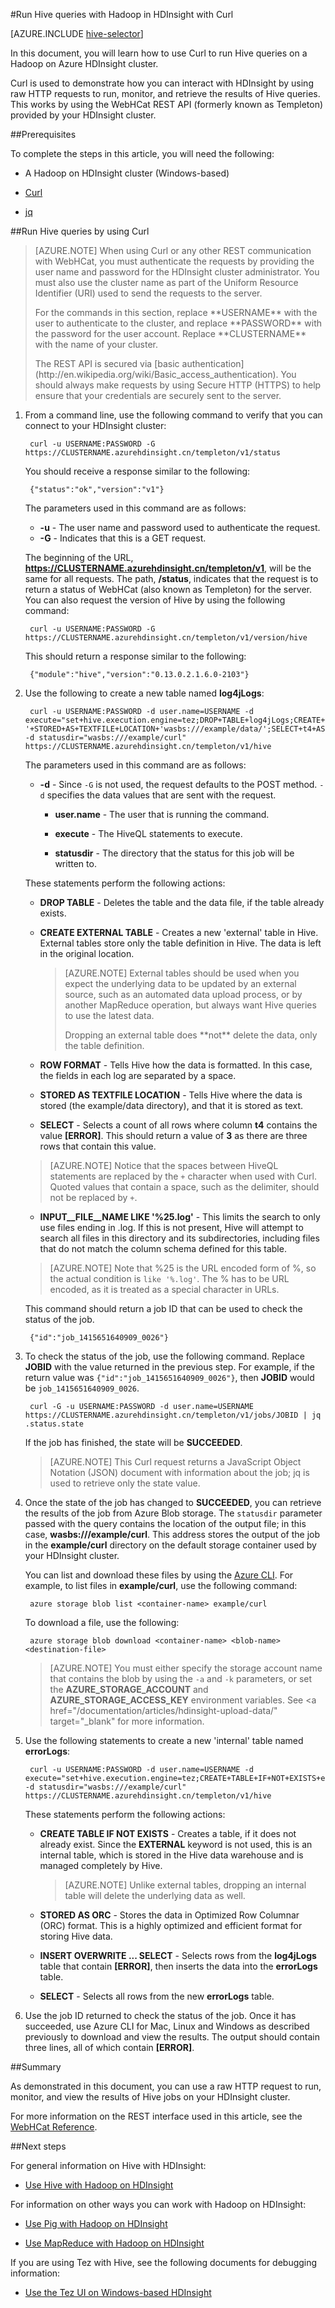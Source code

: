 <properties
   pageTitle="Use Hadoop Hive with Curl in HDInsight | Azure"
   description="Learn how to remotely submit Pig jobs to HDInsight using Curl."
   services="hdinsight"
   documentationCenter=""
   authors="Blackmist"
   manager="jhubbard"
   editor="cgronlun"
	tags="azure-portal"/>

<tags
   ms.service="hdinsight"
   ms.devlang="na"
   ms.topic="article"
   ms.tgt_pltfrm="na"
   ms.workload="big-data"
   ms.date="09/07/2016"
   wacn.date=""
   ms.author="larryfr"/>

#Run Hive queries with Hadoop in HDInsight with Curl

[AZURE.INCLUDE [hive-selector](../../includes/hdinsight-selector-use-hive.md)]

In this document, you will learn how to use Curl to run Hive queries on a Hadoop on Azure HDInsight cluster.

Curl is used to demonstrate how you can interact with HDInsight by using raw HTTP requests to run, monitor, and retrieve the results of Hive queries. This works by using the WebHCat REST API (formerly known as Templeton) provided by your HDInsight cluster.

##<a id="prereq"></a>Prerequisites

To complete the steps in this article, you will need the following:

* A Hadoop on HDInsight cluster (Windows-based)

* [Curl](http://curl.haxx.se/)

* [jq](http://stedolan.github.io/jq/)

##<a id="curl"></a>Run Hive queries by using Curl

> [AZURE.NOTE] When using Curl or any other REST communication with WebHCat, you must authenticate the requests by providing the user name and password for the HDInsight cluster administrator. You must also use the cluster name as part of the Uniform Resource Identifier (URI) used to send the requests to the server.
> <p>For the commands in this section, replace **USERNAME** with the user to authenticate to the cluster, and replace **PASSWORD** with the password for the user account. Replace **CLUSTERNAME** with the name of your cluster.
> <p>The REST API is secured via [basic authentication](http://en.wikipedia.org/wiki/Basic_access_authentication). You should always make requests by using Secure HTTP (HTTPS) to help ensure that your credentials are securely sent to the server.

1. From a command line, use the following command to verify that you can connect to your HDInsight cluster:

        curl -u USERNAME:PASSWORD -G https://CLUSTERNAME.azurehdinsight.cn/templeton/v1/status

    You should receive a response similar to the following:

        {"status":"ok","version":"v1"}

    The parameters used in this command are as follows:

    * **-u** - The user name and password used to authenticate the request.
    * **-G** - Indicates that this is a GET request.

    The beginning of the URL, **https://CLUSTERNAME.azurehdinsight.cn/templeton/v1**, will be the same for all requests. The path, **/status**, indicates that the request is to return a status of WebHCat (also known as Templeton) for the server. You can also request the version of Hive by using the following command:

        curl -u USERNAME:PASSWORD -G https://CLUSTERNAME.azurehdinsight.cn/templeton/v1/version/hive

    This should return a response similar to the following:

        {"module":"hive","version":"0.13.0.2.1.6.0-2103"}

2. Use the following to create a new table named **log4jLogs**:

        curl -u USERNAME:PASSWORD -d user.name=USERNAME -d execute="set+hive.execution.engine=tez;DROP+TABLE+log4jLogs;CREATE+EXTERNAL+TABLE+log4jLogs(t1+string,t2+string,t3+string,t4+string,t5+string,t6+string,t7+string)+ROW+FORMAT+DELIMITED+FIELDS+TERMINATED+BY+' '+STORED+AS+TEXTFILE+LOCATION+'wasbs:///example/data/';SELECT+t4+AS+sev,COUNT(*)+AS+count+FROM+log4jLogs+WHERE+t4+=+'[ERROR]'+AND+INPUT__FILE__NAME+LIKE+'%25.log'+GROUP+BY+t4;" -d statusdir="wasbs:///example/curl" https://CLUSTERNAME.azurehdinsight.cn/templeton/v1/hive

    The parameters used in this command are as follows:

    * **-d** - Since `-G` is not used, the request defaults to the POST method. `-d` specifies the data values that are sent with the request.

        * **user.name** - The user that is running the command.

        * **execute** - The HiveQL statements to execute.

        * **statusdir** - The directory that the status for this job will be written to.

    These statements perform the following actions:

    * **DROP TABLE** - Deletes the table and the data file, if the table already exists.

    * **CREATE EXTERNAL TABLE** - Creates a new 'external' table in Hive. External tables store only the table definition in Hive. The data is left in the original location.

		> [AZURE.NOTE] External tables should be used when you expect the underlying data to be updated by an external source, such as an automated data upload process, or by another MapReduce operation, but always want Hive queries to use the latest data.
		> <p>Dropping an external table does **not** delete the data, only the table definition.

    * **ROW FORMAT** - Tells Hive how the data is formatted. In this case, the fields in each log are separated by a space.

    * **STORED AS TEXTFILE LOCATION** - Tells Hive where the data is stored (the example/data directory), and that it is stored as text.

    * **SELECT** - Selects a count of all rows where column **t4** contains the value **[ERROR]**. This should return a value of **3** as there are three rows that contain this value.

    > [AZURE.NOTE] Notice that the spaces between HiveQL statements are replaced by the `+` character when used with Curl. Quoted values that contain a space, such as the delimiter, should not be replaced by `+`.

    * **INPUT__FILE__NAME LIKE '%25.log'** - This limits the search to only use files ending in .log. If this is not present, Hive will attempt to search all files in this directory and its subdirectories, including files that do not match the column schema defined for this table.

    > [AZURE.NOTE] Note that %25 is the URL encoded form of %, so the actual condition is `like '%.log'`. The % has to be URL encoded, as it is treated as a special character in URLs.

    This command should return a job ID that can be used to check the status of the job.

        {"id":"job_1415651640909_0026"}

3. To check the status of the job, use the following command. Replace **JOBID** with the value returned in the previous step. For example, if the return value was `{"id":"job_1415651640909_0026"}`, then **JOBID** would be `job_1415651640909_0026`.

        curl -G -u USERNAME:PASSWORD -d user.name=USERNAME https://CLUSTERNAME.azurehdinsight.cn/templeton/v1/jobs/JOBID | jq .status.state

	If the job has finished, the state will be **SUCCEEDED**.

    > [AZURE.NOTE] This Curl request returns a JavaScript Object Notation (JSON) document with information about the job; jq is used to retrieve only the state value.

4. Once the state of the job has changed to **SUCCEEDED**, you can retrieve the results of the job from Azure Blob storage. The `statusdir` parameter passed with the query contains the location of the output file; in this case, **wasbs:///example/curl**. This address stores the output of the job in the **example/curl** directory on the default storage container used by your HDInsight cluster.

    You can list and download these files by using the [Azure CLI](/documentation/articles/xplat-cli-install/). For example, to list files in **example/curl**, use the following command:

		azure storage blob list <container-name> example/curl

	To download a file, use the following:

		azure storage blob download <container-name> <blob-name> <destination-file>

	> [AZURE.NOTE] You must either specify the storage account name that contains the blob by using the `-a` and `-k` parameters, or set the **AZURE\_STORAGE\_ACCOUNT** and **AZURE\_STORAGE\_ACCESS\_KEY** environment variables. See <a href="/documentation/articles/hdinsight-upload-data/" target="_blank" for more information.

6. Use the following statements to create a new 'internal' table named **errorLogs**:

        curl -u USERNAME:PASSWORD -d user.name=USERNAME -d execute="set+hive.execution.engine=tez;CREATE+TABLE+IF+NOT+EXISTS+errorLogs(t1+string,t2+string,t3+string,t4+string,t5+string,t6+string,t7+string)+STORED+AS+ORC;INSERT+OVERWRITE+TABLE+errorLogs+SELECT+t1,t2,t3,t4,t5,t6,t7+FROM+log4jLogs+WHERE+t4+=+'[ERROR]'+AND+INPUT__FILE__NAME+LIKE+'%25.log';SELECT+*+from+errorLogs;" -d statusdir="wasbs:///example/curl" https://CLUSTERNAME.azurehdinsight.cn/templeton/v1/hive

    These statements perform the following actions:

    * **CREATE TABLE IF NOT EXISTS** - Creates a table, if it does not already exist. Since the **EXTERNAL** keyword is not used, this is an internal table, which is stored in the Hive data warehouse and is managed completely by Hive.

		> [AZURE.NOTE] Unlike external tables, dropping an internal table will delete the underlying data as well.

    * **STORED AS ORC** - Stores the data in Optimized Row Columnar (ORC) format. This is a highly optimized and efficient format for storing Hive data.
    * **INSERT OVERWRITE ... SELECT** - Selects rows from the **log4jLogs** table that contain **[ERROR]**, then inserts the data into the **errorLogs** table.
    * **SELECT** - Selects all rows from the new **errorLogs** table.

7. Use the job ID returned to check the status of the job. Once it has succeeded, use Azure CLI for Mac, Linux and Windows as described previously to download and view the results. The output should contain three lines, all of which contain **[ERROR]**.


##<a id="summary"></a>Summary

As demonstrated in this document, you can use a raw HTTP request to run, monitor, and view the results of Hive jobs on your HDInsight cluster.

For more information on the REST interface used in this article, see the <a href="https://cwiki.apache.org/confluence/display/Hive/WebHCat+Reference" target="_blank">WebHCat Reference</a>.

##<a id="nextsteps"></a>Next steps

For general information on Hive with HDInsight:

* [Use Hive with Hadoop on HDInsight](/documentation/articles/hdinsight-use-hive/)

For information on other ways you can work with Hadoop on HDInsight:

* [Use Pig with Hadoop on HDInsight](/documentation/articles/hdinsight-use-pig/)

* [Use MapReduce with Hadoop on HDInsight](/documentation/articles/hdinsight-use-mapreduce/)

If you are using Tez with Hive, see the following documents for debugging information:

* [Use the Tez UI on Windows-based HDInsight](/documentation/articles/hdinsight-debug-tez-ui/)

[hdinsight-sdk-documentation]: http://msdn.microsoft.com/zh-cn/library/dn479185.aspx

[azure-purchase-options]: /pricing/overview/
[azure-member-offers]: /pricing/member-offers/
[azure-trial]: /pricing/1rmb-trial/

[apache-tez]: http://tez.apache.org
[apache-hive]: http://hive.apache.org/
[apache-log4j]: http://zh.wikipedia.org/wiki/Log4j
[hive-on-tez-wiki]: https://cwiki.apache.org/confluence/display/Hive/Hive+on+Tez
[import-to-excel]: /documentation/articles/hdinsight-connect-excel-power-query/


[hdinsight-use-oozie]: /documentation/articles/hdinsight-use-oozie/
[hdinsight-analyze-flight-data]: /documentation/articles/hdinsight-analyze-flight-delay-data/



[hdinsight-storage]: /documentation/articles/hdinsight-hadoop-use-blob-storage/

[hdinsight-provision]: /documentation/articles/hdinsight-provision-clusters-v1/
[hdinsight-submit-jobs]: /documentation/articles/hdinsight-submit-hadoop-jobs-programmatically/
[hdinsight-upload-data]: /documentation/articles/hdinsight-upload-data/
[hdinsight-get-started]: /documentation/articles/hdinsight-hadoop-tutorial-get-started-windows-v1/

[Powershell-install-configure]: /documentation/articles/powershell-install-configure/
[powershell-here-strings]: http://technet.microsoft.com/zh-cn/library/ee692792.aspx


